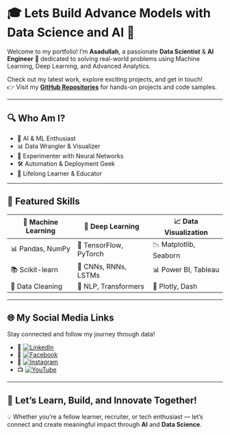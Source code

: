 
# 🎓 **Lets Build Advance Models with Data Science and AI** 🚀  
Welcome to my portfolio! I’m **Asadullah**, a passionate **Data Scientist** & **AI Engineer** 🤖 dedicated to solving real-world problems using Machine Learning, Deep Learning, and Advanced Analytics.  

Check out my latest work, explore exciting projects, and get in touch!  
👉 Visit my [**GitHub Repositories**](https://github.com/AsadullahShehbaz) for hands-on projects and code samples.

---

## 🔍 **Who Am I?**
- 🧠 AI & ML Enthusiast
- 📊 Data Wrangler & Visualizer
- 🧪 Experimenter with Neural Networks
- 🛠️ Automation & Deployment Geek
- 🎯 Lifelong Learner & Educator

---

## 📂 **Featured Skills**
| 🔢 Machine Learning | 🧠 Deep Learning | 📈 Data Visualization |
|--------------------|-----------------|-----------------------|
| 📊 Pandas, NumPy    | 🧬 TensorFlow, PyTorch | 📉 Matplotlib, Seaborn |
| 📚 Scikit-learn     | 🧠 CNNs, RNNs, LSTMs     | 📊 Power BI, Tableau   |
| 🧼 Data Cleaning     | 🤖 NLP, Transformers     | 📍 Plotly, Dash         |

---

## 🌐 **My Social Media Links**

Stay connected and follow my journey through data!  

- 🔗 [![LinkedIn](https://img.shields.io/badge/LinkedIn-Connect-blue?logo=linkedin)](https://www.linkedin.com/in/asadullah-data-scientist-ml-engineer-18172a2bb/)
- 📘 [![Facebook](https://img.shields.io/badge/Facebook-Profile-blue?logo=facebook)](https://web.facebook.com/profile.php?id=100089348416480)
- 📸 [![Instagram](https://img.shields.io/badge/Instagram-Follow-E4405F?logo=instagram)](https://www.instagram.com/asadullah_creative/)
- 📺 [![YouTube](https://img.shields.io/badge/YouTube-Subscribe-FF0000?logo=youtube)](https://www.youtube.com/@AsadullahCreative786/)

---

## 🧠 **Let’s Learn, Build, and Innovate Together!**
💡 Whether you’re a fellow learner, recruiter, or tech enthusiast — let’s connect and create meaningful impact through **AI** and **Data Science**.
